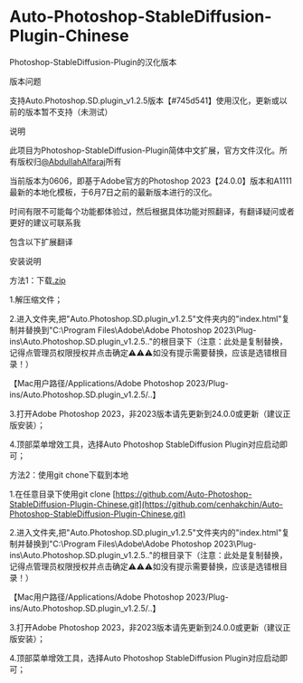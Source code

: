 # Auto-Photoshop-StableDiffusion-Plugin-Chinese
Photoshop-StableDiffusion-Plugin的汉化版本

版本问题

支持Auto.Photoshop.SD.plugin_v1.2.5版本【#745d541】使用汉化，更新或以前的版本暂不支持（未测试）

说明

此项目为Photoshop-StableDiffusion-Plugin简体中文扩展，官方文件汉化。所有版权归[@AbdullahAlfaraj](https://github.com/AbdullahAlfaraj/Auto-Photoshop-StableDiffusion-Plugin)所有

当前版本为0606，即基于Adobe官方的Photoshop 2023【24.0.0】版本和A1111最新的本地化模板，于6月7日之前的最新版本进行的汉化。

时间有限不可能每个功能都体验过，然后根据具体功能对照翻译，有翻译疑问或者更好的建议可联系我


包含以下扩展翻译


安装说明

方法1：下载[.zip](https://github.com/cenhakchin/Auto-Photoshop-StableDiffusion-Plugin-Chinese/archive/refs/heads/main.zip)

1.解压缩文件；

2.进入文件夹,把"Auto.Photoshop.SD.plugin_v1.2.5"文件夹内的"index.html"复制并替换到"C:\\Program Files\Adobe\Adobe Photoshop 2023\Plug-ins\Auto.Photoshop.SD.plugin_v1.2.5\.."的根目录下（注意：此处是复制替换，记得点管理员权限授权并点击确定⚠️⚠️⚠️如没有提示需要替换，应该是选错根目录！）

【Mac用户路径/Applications/Adobe Photoshop 2023/Plug-ins/Auto.Photoshop.SD.plugin_v1.2.5/..】

3.打开Adobe Photoshop 2023，非2023版本请先更新到24.0.0或更新（建议正版安装）；

4.顶部菜单增效工具，选择Auto Photoshop StableDiffusion Plugin对应启动即可；

方法2：使用git chone下载到本地

1.在任意目录下使用git clone [https://github.com/Auto-Photoshop-StableDiffusion-Plugin-Chinese.git](https://github.com/cenhakchin/Auto-Photoshop-StableDiffusion-Plugin-Chinese.git)

2.进入文件夹,把"Auto.Photoshop.SD.plugin_v1.2.5"文件夹内的"index.html"复制并替换到"C:\\Program Files\Adobe\Adobe Photoshop 2023\Plug-ins\Auto.Photoshop.SD.plugin_v1.2.5\.."的根目录下（注意：此处是复制替换，记得点管理员权限授权并点击确定⚠️⚠️⚠️如没有提示需要替换，应该是选错根目录！）

【Mac用户路径/Applications/Adobe Photoshop 2023/Plug-ins/Auto.Photoshop.SD.plugin_v1.2.5/..】

3.打开Adobe Photoshop 2023，非2023版本请先更新到24.0.0或更新（建议正版安装）；

4.顶部菜单增效工具，选择Auto Photoshop StableDiffusion Plugin对应启动即可；
